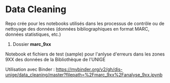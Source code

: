 # Data Cleaning

Repo crée pour les notebooks utilisés dans les processus de contrôle ou de nettoyage des données (données bibliographiques en format MARC, données statistiques, etc.)

1. Dossier **marc_9xx**

Notebook et fichiers de test (sample) pour l'anlyse d'erreurs dans les zones 9XX des données de la Bibliothèque de l'UNIGE

Utilisation avec Binder : https://mybinder.org/v2/gh/dis-unige/data_cleaning/master?filepath=%2Fmarc_9xx%2Fanalyse_9xx.ipynb

